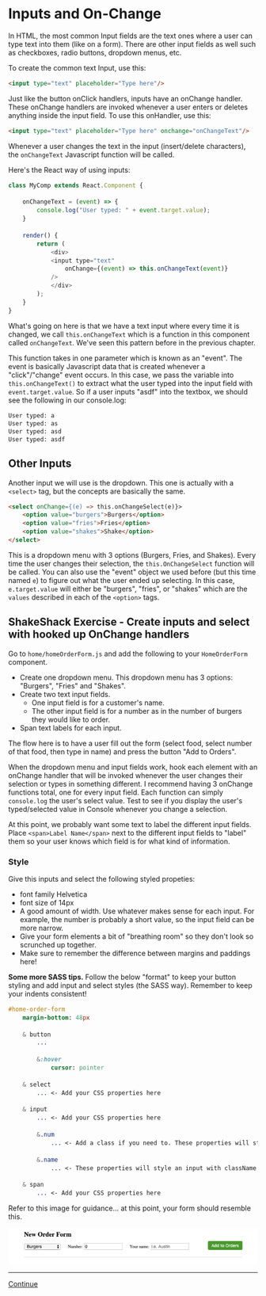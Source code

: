 # Inputs and On-Change

In HTML, the most common Input fields are the text ones where a user can type text into them (like on a form).
There are other input fields as well such as checkboxes, radio buttons, dropdown menus, etc.

To create the common text Input, use this:

```html
<input type="text" placeholder="Type here"/>
```

Just like the button onClick handlers, inputs have an onChange handler. These onChange handlers are invoked whenever a user enters or deletes anything inside the input field. To use this onHandler, use this:

```html
<input type="text" placeholder="Type here" onchange="onChangeText"/>
```

Whenever a user changes the text in the input (insert/delete characters), the `onChangeText` Javascript function will be called.

Here's the React way of using inputs:

```javascript
class MyComp extends React.Component {

    onChangeText = (event) => {
        console.log("User typed: " + event.target.value);
    }

    render() {
        return (
            <div>
            <input type="text"
                onChange={(event) => this.onChangeText(event)}
            />
            </div>
        );
    }
}
```

What's going on here is that we have a text input where every time it is changed, we call `this.onChangeText` which is a function in this component called `onChangeText`. We've seen this pattern before in the previous chapter.

This function takes in one parameter which is known as an "event". The event is basically Javascript data that is created whenever a "click"/"change" event occurs. In this case, we pass the variable into `this.onChangeText()` to extract what the user typed into the input field with `event.target.value`.
So if a user inputs "asdf" into the textbox, we should see the following in our console.log:

```
User typed: a
User typed: as
User typed: asd
User typed: asdf
```

## Other Inputs

Another input we will use is the dropdown. This one is actually with a `<select>` tag, but the concepts are basically the same.

```html
<select onChange={(e) => this.onChangeSelect(e)}>
    <option value="burgers">Burgers</option>
    <option value="fries">Fries</option>
    <option value="shakes">Shake</option>
</select>
```

This is a dropdown menu with 3 options (Burgers, Fries, and Shakes). Every time the user changes their selection, the `this.OnChangeSelect` function will be called. You can also use the "event" object we used before (but this time named `e`) to figure out what the user ended up selecting.
In this case, `e.target.value` will either be "burgers", "fries", or "shakes" which are the `values` described in each of the `<option>` tags.

## ShakeShack Exercise - Create inputs and select with hooked up OnChange handlers

Go to `home/homeOrderForm.js` and add the following to your `HomeOrderForm` component.

- Create one dropdown menu. This dropdown menu has 3 options: "Burgers", "Fries" and "Shakes".
- Create two text input fields.
  - One input field is for a customer's name.
  - The other input field is for a number as in the number of burgers they would like to order.
- Span text labels for each input.

The flow here is to have a user fill out the form (select food, select number of that food, then type in name) and press the button "Add to Orders".

When the dropdown menu and input fields work, hook each element with an onChange handler that will be invoked whenever the user changes their selection or types in something different. I recommend having 3 onChange functions total, one for every input field.
Each function can simply `console.log` the user's select value. Test to see if you display the user's typed/selected value in Console whenever you change a selection.

At this point, we probably want some text to label the different input fields.
Place `<span>Label Name</span>` next to the different input fields to "label" them so your user knows which field is for what kind of information.

### Style

Give this inputs and select the following styled propeties:

- font family Helvetica
- font size of 14px
- A good amount of width. Use whatever makes sense for each input. For example, the number is probably a short value, so the input field can be more narrow.
- Give your form elements a bit of "breathing room" so they don't look so scrunched up together.
- Make sure to remember the difference between margins and paddings here!

**Some more SASS tips.** Follow the below "format" to keep your button styling and add input and select styles (the SASS way). Remember to keep your indents consistent!

```sass
#home-order-form
    margin-bottom: 48px

    & button
        ...

        &:hover
            cursor: pointer

    & select
        ... <- Add your CSS properties here

    & input
        ... <- Add your CSS properties here

        &.num
            ... <- Add a class if you need to. These properties will style an input with className "num"

        &.name
            ... <- These properties will style an input with className "name"

    & span
        ... <- Add your CSS properties here
```

Refer to this image for guidance... at this point, your form should resemble this.

![Cutout_Home_Form](../images/cutout_home_form.png)

---

[Continue](./08_react_states.md)
